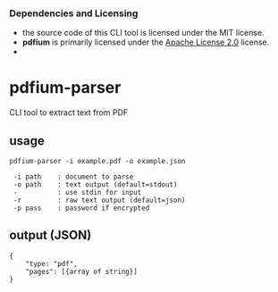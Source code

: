 ### Dependencies and Licensing

* the source code of this CLI tool is licensed under the MIT license.
* **pdfium** is primarily licensed under the [Apache License 2.0](https://pdfium.googlesource.com/pdfium/+/main/LICENSE) license.
* 
# pdfium-parser
CLI tool to extract text from PDF

## usage

```
pdfium-parser -i example.pdf -o example.json

 -i path    : document to parse
 -o path    : text output (default=stdout)
 -          : use stdin for input
 -r         : raw text output (default=json)
 -p pass    : password if encrypted
```

## output (JSON)

```
{
    "type: "pdf",
    "pages": [{array of string}]
}
```
